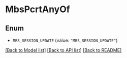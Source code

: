 # MbsPcrtAnyOf

## Enum


* `MBS_SESSION_UPDATE` (value: `"MBS_SESSION_UPDATE"`)


[[Back to Model list]](../README.md#documentation-for-models) [[Back to API list]](../README.md#documentation-for-api-endpoints) [[Back to README]](../README.md)


